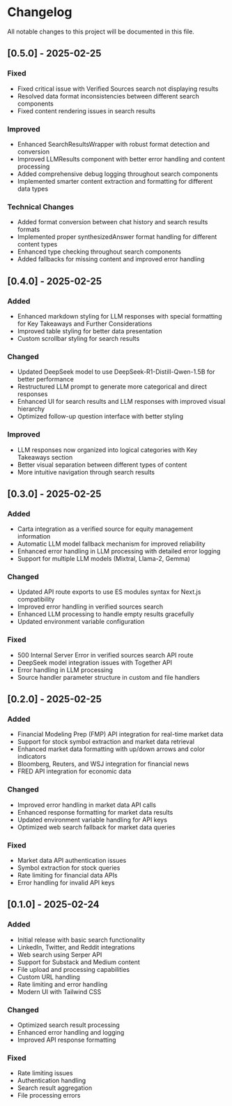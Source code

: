 # Changelog

All notable changes to this project will be documented in this file.

## [0.5.0] - 2025-02-25

### Fixed
- Fixed critical issue with Verified Sources search not displaying results
- Resolved data format inconsistencies between different search components
- Fixed content rendering issues in search results

### Improved
- Enhanced SearchResultsWrapper with robust format detection and conversion
- Improved LLMResults component with better error handling and content processing
- Added comprehensive debug logging throughout search components
- Implemented smarter content extraction and formatting for different data types

### Technical Changes
- Added format conversion between chat history and search results formats
- Implemented proper synthesizedAnswer format handling for different content types
- Enhanced type checking throughout search components
- Added fallbacks for missing content and improved error handling

## [0.4.0] - 2025-02-25

### Added
- Enhanced markdown styling for LLM responses with special formatting for Key Takeaways and Further Considerations
- Improved table styling for better data presentation
- Custom scrollbar styling for search results

### Changed
- Updated DeepSeek model to use DeepSeek-R1-Distill-Qwen-1.5B for better performance
- Restructured LLM prompt to generate more categorical and direct responses
- Enhanced UI for search results and LLM responses with improved visual hierarchy
- Optimized follow-up question interface with better styling

### Improved
- LLM responses now organized into logical categories with Key Takeaways section
- Better visual separation between different types of content
- More intuitive navigation through search results

## [0.3.0] - 2025-02-25

### Added
- Carta integration as a verified source for equity management information
- Automatic LLM model fallback mechanism for improved reliability
- Enhanced error handling in LLM processing with detailed error logging
- Support for multiple LLM models (Mixtral, Llama-2, Gemma)

### Changed
- Updated API route exports to use ES modules syntax for Next.js compatibility
- Improved error handling in verified sources search
- Enhanced LLM processing to handle empty results gracefully
- Updated environment variable configuration

### Fixed
- 500 Internal Server Error in verified sources search API route
- DeepSeek model integration issues with Together API
- Error handling in LLM processing
- Source handler parameter structure in custom and file handlers

## [0.2.0] - 2025-02-25

### Added
- Financial Modeling Prep (FMP) API integration for real-time market data
- Support for stock symbol extraction and market data retrieval
- Enhanced market data formatting with up/down arrows and color indicators
- Bloomberg, Reuters, and WSJ integration for financial news
- FRED API integration for economic data

### Changed
- Improved error handling in market data API calls
- Enhanced response formatting for market data results
- Updated environment variable handling for API keys
- Optimized web search fallback for market data queries

### Fixed
- Market data API authentication issues
- Symbol extraction for stock queries
- Rate limiting for financial data APIs
- Error handling for invalid API keys

## [0.1.0] - 2025-02-24

### Added
- Initial release with basic search functionality
- LinkedIn, Twitter, and Reddit integrations
- Web search using Serper API
- Support for Substack and Medium content
- File upload and processing capabilities
- Custom URL handling
- Rate limiting and error handling
- Modern UI with Tailwind CSS

### Changed
- Optimized search result processing
- Enhanced error handling and logging
- Improved API response formatting

### Fixed
- Rate limiting issues
- Authentication handling
- Search result aggregation
- File processing errors
